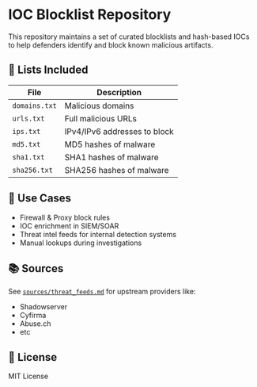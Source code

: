 # IOC Blocklist Repository

This repository maintains a set of curated blocklists and hash-based IOCs to help defenders identify and block known malicious artifacts.

## 📁 Lists Included

| File         | Description                       |
|--------------|-----------------------------------|
| `domains.txt`| Malicious domains                 |
| `urls.txt`   | Full malicious URLs               |
| `ips.txt`    | IPv4/IPv6 addresses to block      |
| `md5.txt`    | MD5 hashes of malware             |
| `sha1.txt`   | SHA1 hashes of malware            |
| `sha256.txt` | SHA256 hashes of malware          |

## 🎯 Use Cases

- Firewall & Proxy block rules
- IOC enrichment in SIEM/SOAR
- Threat intel feeds for internal detection systems
- Manual lookups during investigations

## 📚 Sources

See [`sources/threat_feeds.md`](./sources/threat_feeds.md) for upstream providers like:
- Shadowserver
- Cyfirma
- Abuse.ch
- etc

## 📜 License

MIT License
